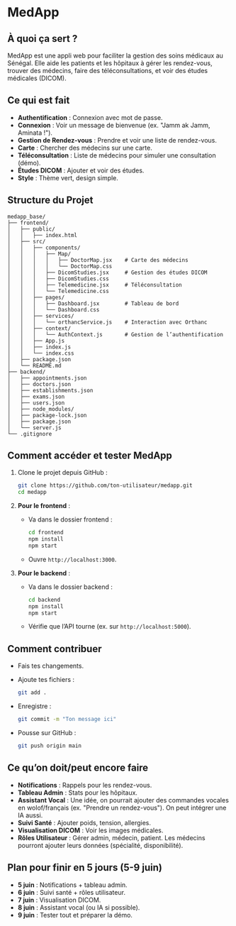 # MedApp

## À quoi ça sert ?

MedApp est une appli web pour faciliter la gestion des soins médicaux au Sénégal. Elle aide les patients et les hôpitaux à gérer les rendez-vous, trouver des médecins, faire des téléconsultations, et voir des études médicales (DICOM).

## Ce qui est fait

- **Authentification** : Connexion avec mot de passe.
- **Connexion** : Voir un message de bienvenue (ex. "Jamm ak Jamm, Aminata !").
- **Gestion de Rendez-vous** : Prendre et voir une liste de rendez-vous.
- **Carte** : Chercher des médecins sur une carte.
- **Téléconsultation** : Liste de médecins pour simuler une consultation (démo).
- **Études DICOM** : Ajouter et voir des études.
- **Style** : Thème vert, design simple.

## Structure du Projet

```
medapp_base/
├── frontend/
│   ├── public/
│   │   ├── index.html
│   ├── src/
│   │   ├── components/
│   │   │   ├── Map/
│   │   │   │   ├── DoctorMap.jsx    # Carte des médecins
│   │   │   │   └── DoctorMap.css
│   │   │   ├── DicomStudies.jsx     # Gestion des études DICOM
│   │   │   ├── DicomStudies.css
│   │   │   ├── Telemedicine.jsx     # Téléconsultation
│   │   │   └── Telemedicine.css
│   │   ├── pages/
│   │   │   ├── Dashboard.jsx        # Tableau de bord
│   │   │   └── Dashboard.css
│   │   ├── services/
│   │   │   └── orthancService.js    # Interaction avec Orthanc
│   │   ├── context/
│   │   │   └── AuthContext.js       # Gestion de l’authentification
│   │   ├── App.js
│   │   ├── index.js
│   │   └── index.css
│   ├── package.json
│   └── README.md
├── backend/
│   ├── appointments.json
│   ├── doctors.json
│   ├── establishments.json
│   ├── exams.json
│   ├── users.json
│   ├── node_modules/
│   ├── package-lock.json
│   ├── package.json
│   └── server.js
└── .gitignore
```

## Comment accéder et tester MedApp

1. Clone le projet depuis GitHub :

   ```bash
   git clone https://github.com/ton-utilisateur/medapp.git
   cd medapp
   ```

2. **Pour le frontend** :

   - Va dans le dossier frontend :

     ```bash
     cd frontend
     npm install
     npm start
     ```
   - Ouvre `http://localhost:3000`.

3. **Pour le backend** :

   - Va dans le dossier backend :

     ```bash
     cd backend
     npm install
     npm start
     ```
   - Vérifie que l’API tourne (ex. sur `http://localhost:5000`).

## Comment contribuer

- Fais tes changements.
- Ajoute tes fichiers :

  ```bash
  git add .
  ```
- Enregistre :

  ```bash
  git commit -m "Ton message ici"
  ```
- Pousse sur GitHub :

  ```bash
  git push origin main
  ```

## Ce qu’on doit/peut encore faire

- **Notifications** : Rappels pour les rendez-vous.
- **Tableau Admin** : Stats pour les hôpitaux.
- **Assistant Vocal** : Une idée, on pourrait ajouter des commandes vocales en wolof/français (ex. "Prendre un rendez-vous"). On peut intégrer une IA aussi.
- **Suivi Santé** : Ajouter poids, tension, allergies.
- **Visualisation DICOM** : Voir les images médicales.
- **Rôles Utilisateur** : Gérer admin, médecin, patient. Les médecins pourront ajouter leurs données (spécialité, disponibilité).

## Plan pour finir en 5 jours (5-9 juin)

- **5 juin** : Notifications + tableau admin.
- **6 juin** : Suivi santé + rôles utilisateur.
- **7 juin** : Visualisation DICOM.
- **8 juin** : Assistant vocal (ou IA si possible).
- **9 juin** : Tester tout et préparer la démo.

### 

## 